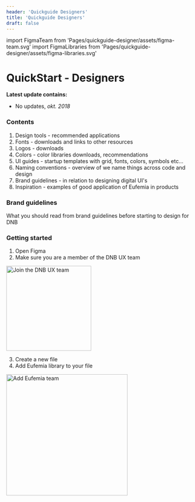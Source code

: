 ```yaml
---
header: 'Quickguide Designers'
title: 'Quickguide Designers'
draft: false
---
```


import FigmaTeam from 'Pages/quickguide-designer/assets/figma-team.svg'
import FigmaLibraries from 'Pages/quickguide-designer/assets/figma-libraries.svg'

# QuickStart - Designers

**Latest update contains:**

- No updates, _okt. 2018_

### Contents

1.  Design tools - recommended applications
1.  Fonts - downloads and links to other resources
1.  Logos - downloads
1.  Colors - color libraries downloads, recommendations
1.  UI guides - startup templates with grid, fonts, colors, symbols etc...
1.  Naming conventions - overview of we name things across code and design
1.  Brand guidelines - in relation to designing digital UI's
1.  Inspiration - examples of good application of Eufemia in products

### Brand guidelines

What you should read from brand guidelines before starting to design for DNB

### Getting started

1. Open Figma
2. Make sure you are a member of the DNB UX team

<Img src={FigmaTeam} caption="Join the DNB UX team" alt="Join the DNB UX team" height="224" />

3. Create a new file
4. Add Eufemia library to your file

<Img src={FigmaLibraries} caption="Add the Eufemia library" alt="Add Eufemia team" height="320" />
